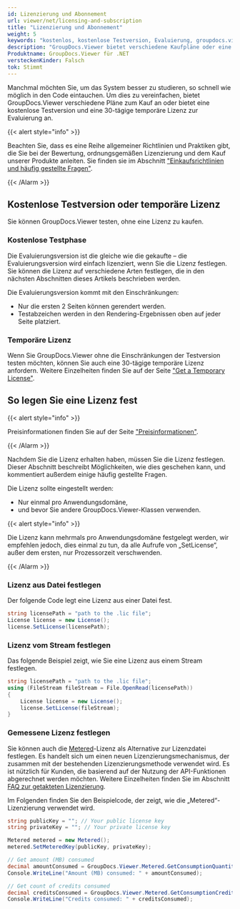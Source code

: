 ```yaml
---
id: Lizenzierung und Abonnement
url: viewer/net/licensing-and-subscription
title: "Lizenzierung und Abonnement"
weight: 5
keywords: "kostenlos, kostenlose Testversion, Evaluierung, groupdocs.viewer"
description: "GroupDocs.Viewer bietet verschiedene Kaufpläne oder eine kostenlose Testversion und eine 30-tägige temporäre Lizenz zur Evaluierung."
Produktname: GroupDocs.Viewer für .NET
versteckenKinder: Falsch
tok: Stimmt
---
```

Manchmal möchten Sie, um das System besser zu studieren, so schnell wie möglich in den Code eintauchen. Um dies zu vereinfachen, bietet GroupDocs.Viewer verschiedene Pläne zum Kauf an oder bietet eine kostenlose Testversion und eine 30-tägige temporäre Lizenz zur Evaluierung an.

{{< alert style="info" >}}

Beachten Sie, dass es eine Reihe allgemeiner Richtlinien und Praktiken gibt, die Sie bei der Bewertung, ordnungsgemäßen Lizenzierung und dem Kauf unserer Produkte anleiten. Sie finden sie im Abschnitt ["Einkaufsrichtlinien und häufig gestellte Fragen"](https://purchase.groupdocs.com/policies).

{{< /Alarm >}}

## Kostenlose Testversion oder temporäre Lizenz

Sie können GroupDocs.Viewer testen, ohne eine Lizenz zu kaufen.

### Kostenlose Testphase

Die Evaluierungsversion ist die gleiche wie die gekaufte – die Evaluierungsversion wird einfach lizenziert, wenn Sie die Lizenz festlegen. Sie können die Lizenz auf verschiedene Arten festlegen, die in den nächsten Abschnitten dieses Artikels beschrieben werden.

Die Evaluierungsversion kommt mit den Einschränkungen:

- Nur die ersten 2 Seiten können gerendert werden.
- Testabzeichen werden in den Rendering-Ergebnissen oben auf jeder Seite platziert.

### Temporäre Lizenz

Wenn Sie GroupDocs.Viewer ohne die Einschränkungen der Testversion testen möchten, können Sie auch eine 30-tägige temporäre Lizenz anfordern. Weitere Einzelheiten finden Sie auf der Seite ["Get a Temporary License"](https://purchase.groupdocs.com/temporary-license).

## So legen Sie eine Lizenz fest

{{< alert style="info" >}}

Preisinformationen finden Sie auf der Seite ["Preisinformationen"](https://purchase.groupdocs.com/pricing/viewer/net).

{{< /Alarm >}}

Nachdem Sie die Lizenz erhalten haben, müssen Sie die Lizenz festlegen. Dieser Abschnitt beschreibt Möglichkeiten, wie dies geschehen kann, und kommentiert außerdem einige häufig gestellte Fragen.

Die Lizenz sollte eingestellt werden:

- Nur einmal pro Anwendungsdomäne,
- und bevor Sie andere GroupDocs.Viewer-Klassen verwenden.

{{< alert style="info" >}}

Die Lizenz kann mehrmals pro Anwendungsdomäne festgelegt werden, wir empfehlen jedoch, dies einmal zu tun, da alle Aufrufe von „SetLicense“, außer dem ersten, nur Prozessorzeit verschwenden.

{{< /Alarm >}}

### Lizenz aus Datei festlegen

Der folgende Code legt eine Lizenz aus einer Datei fest.

```csharp
string licensePath = "path to the .lic file";
License license = new License();
license.SetLicense(licensePath);
```

### Lizenz vom Stream festlegen

Das folgende Beispiel zeigt, wie Sie eine Lizenz aus einem Stream festlegen.

```csharp
string licensePath = "path to the .lic file";
using (FileStream fileStream = File.OpenRead(licensePath))
{
    License license = new License();
    license.SetLicense(fileStream);
}
```

### Gemessene Lizenz festlegen

Sie können auch die [Metered](https://apireference.groupdocs.com/net/viewer/groupdocs.viewer/metered)-Lizenz als Alternative zur Lizenzdatei festlegen. Es handelt sich um einen neuen Lizenzierungsmechanismus, der zusammen mit der bestehenden Lizenzierungsmethode verwendet wird. Es ist nützlich für Kunden, die basierend auf der Nutzung der API-Funktionen abgerechnet werden möchten. Weitere Einzelheiten finden Sie im Abschnitt [FAQ zur getakteten Lizenzierung](https://purchase.groupdocs.com/faqs/licensing/metered).

Im Folgenden finden Sie den Beispielcode, der zeigt, wie die „Metered“-Lizenzierung verwendet wird.

```csharp
string publicKey = ""; // Your public license key
string privateKey = ""; // Your private license key

Metered metered = new Metered();
metered.SetMeteredKey(publicKey, privateKey);

// Get amount (MB) consumed
decimal amountConsumed = GroupDocs.Viewer.Metered.GetConsumptionQuantity();
Console.WriteLine("Amount (MB) consumed: " + amountConsumed);

// Get count of credits consumed
decimal creditsConsumed = GroupDocs.Viewer.Metered.GetConsumptionCredit();
Console.WriteLine("Credits consumed: " + creditsConsumed);
```


